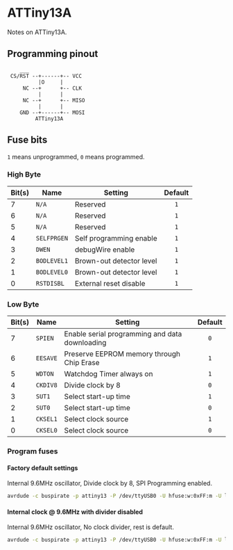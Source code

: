 # ATTiny13A
Notes on ATTiny13A.

## Programming pinout
``` text
    ___
 CS/RST --+------+-- VCC
          |O     |
     NC --+      +-- CLK
          |      |
     NC --+      +-- MISO
          |      |
    GND --+------+-- MOSI
         ATTiny13A
```

## Fuse bits
`1` means unprogrammed, `0` means programmed.

### High Byte

| Bit(s) | Name        | Setting                  | Default |
| ------ | ----------- | ------------------------ | :-----: |
| 7      | `N/A`       | Reserved                 | `1`     |
| 6      | `N/A`       | Reserved                 | `1`     |
| 5      | `N/A`       | Reserved                 | `1`     |
| 4      | `SELFPRGEN` | Self programming enable  | `1`     |
| 3      | `DWEN`      | debugWire enable         | `1`     |
| 2      | `BODLEVEL1` | Brown-out detector level | `1`     |
| 1      | `BODLEVEL0` | Brown-out detector level | `1`     |
| 0      | `RSTDISBL`  | External reset disable   | `1`     |


### Low Byte

| Bit(s) | Name     | Setting                                        | Default |
| ------ | -------- | ---------------------------------------------- | :-----: |
| 7      | `SPIEN`  | Enable serial programming and data downloading | `0`     |
| 6      | `EESAVE` | Preserve EEPROM memory through Chip Erase      | `1`     |
| 5      | `WDTON`  | Watchdog Timer always on                       | `1`     |
| 4      | `CKDIV8` | Divide clock by 8                              | `0`     |
| 3      | `SUT1`   | Select start-up time                           | `1`     |
| 2      | `SUT0`   | Select start-up time                           | `0`     |
| 1      | `CKSEL1` | Select clock source                            | `1`     |
| 0      | `CKSEL0` | Select clock source                            | `0`     |

### Program fuses

#### Factory default settings
Internal 9.6MHz oscillator, Divide clock by 8, SPI Programming enabled.
``` bash
avrdude -c buspirate -p attiny13 -P /dev/ttyUSB0 -U hfuse:w:0xFF:m -U lfuse:w:0x6A:m
```

#### Internal clock @ 9.6MHz with divider disabled
Internal 9.6MHz oscillator, No clock divider, rest is default.
``` bash
avrdude -c buspirate -p attiny13 -P /dev/ttyUSB0 -U hfuse:w:0xFF:m -U lfuse:w:0x7A:m
```

